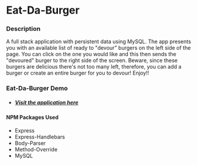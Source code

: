 # **Eat-Da-Burger**


### **Description**

A full stack application with persistent data using MySQL.  The app presents you with an available list of ready to "devour" burgers on the left side of the page. You can click on the one you would like and this then sends the "devoured" burger to the right side of the screen. Beware, since these burgers are delicious there's not too many left, therefore, you can add a burger or create an entire burger for you to devour! Enjoy!!



### Eat-Da-Burger Demo

* ##### [Visit the application here](https://floating-mountain-33294.herokuapp.com/burgers)




#### NPM Packages Used

* Express
* Express-Handlebars
* Body-Parser
* Method-Override
* MySQL
